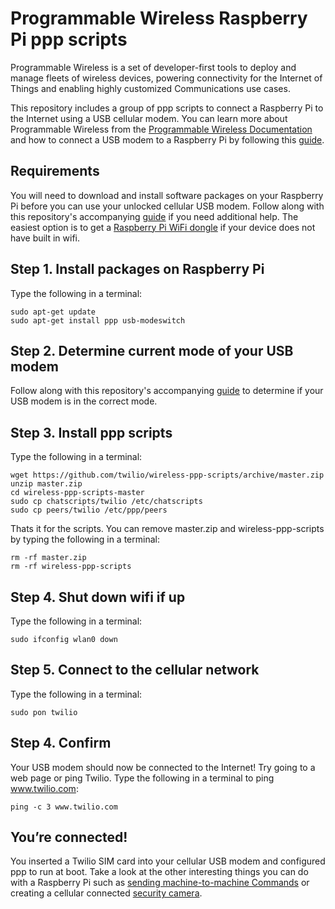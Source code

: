 # Programmable Wireless Raspberry Pi ppp scripts
Programmable Wireless is a set of developer-first tools to deploy and manage fleets of wireless devices, powering connectivity for the Internet of Things and enabling highly customized Communications use cases.

This repository includes a group of ppp scripts to connect a Raspberry Pi to the Internet using a USB cellular modem. You can learn more about Programmable Wireless from the [Programmable Wireless Documentation](https://www.twilio.com/docs/api/wireless) and how to connect a USB modem to a Raspberry Pi by following this [guide](https://www.twilio.com/docs/api/wireless/iot-guides/connect-using-raspberry-pi-and-cellular-usb-modem).
## Requirements
You will need to download and install software packages on your Raspberry Pi before you can use your unlocked cellular USB modem. Follow along with this repository's accompanying [guide](https://www.twilio.com/docs/api/wireless/iot-guides/connect-using-raspberry-pi-and-cellular-usb-modem) if you need additional help. The easiest option is to get a [Raspberry Pi WiFi dongle](https://www.amazon.com/Official-Raspberry-Pi-WiFi-dongle/dp/B014HTNO52/ref=sr_1_1?ie=UTF8&qid=1500054954&sr=8-1&keywords=Raspberry+Pi+Official+WiFi+Adapter) if your device does not have built in wifi.
## Step 1. Install packages on Raspberry Pi
Type the following in a terminal:
```
sudo apt-get update
sudo apt-get install ppp usb-modeswitch
```
## Step 2. Determine current mode of your USB modem
Follow along with this repository's accompanying [guide](https://www.twilio.com/docs/api/wireless/iot-guides/connect-using-raspberry-pi-and-cellular-usb-modem) to determine if your USB modem is in the correct mode.
## Step 3. Install ppp scripts
Type the following in a terminal:
```
wget https://github.com/twilio/wireless-ppp-scripts/archive/master.zip
unzip master.zip
cd wireless-ppp-scripts-master
sudo cp chatscripts/twilio /etc/chatscripts
sudo cp peers/twilio /etc/ppp/peers
```
Thats it for the scripts. You can remove master.zip and wireless-ppp-scripts by typing the following in a terminal:
```
rm -rf master.zip
rm -rf wireless-ppp-scripts
```
## Step 4. Shut down wifi if up
Type the following in a terminal:
```
sudo ifconfig wlan0 down
```
## Step 5. Connect to the cellular network
Type the following in a terminal:
```
sudo pon twilio
```
## Step 4. Confirm
Your USB modem should now be connected to the Internet! Try going to a web page or ping Twilio. Type the following in a terminal to ping www.twilio.com:
```
ping -c 3 www.twilio.com
```
## You’re connected!
You inserted a Twilio SIM card into your cellular USB modem and configured ppp to run at boot. Take a look at the other interesting things you can do with a Raspberry Pi such as [sending machine-to-machine Commands](https://www.twilio.com/docs/api/wireless/sending-machine-machine-commands) or creating a cellular connected [security camera](https://www.twilio.com/wireless/blueprints).
